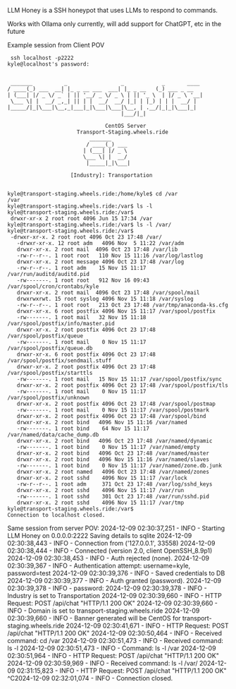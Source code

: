 LLM Honey is a SSH honeypot that uses LLMs to respond to commands.

Works with Ollama only currently, will add support for ChatGPT, etc in the future


Example session from Client POV

```
 ssh localhost -p2222
kyle@localhost's password:


 _______          _                 _            _       ____
/ ____(_) ___  __| |_ _ __ ___  ___| |_ _ __   (_) ___ _ __
| (___| |/ _ \/ _` | || '__/ _ \/ _ \ | || '_ \  | |/ _ \ '__|
 \___ \| |  __/ _,_| || | |  __/  __/ |_| | |_) | | |  __/ |
|_____/|_|\___|\__,_|___|_|\___|\___|\__, | .__/|_|_|\___|_|
                                    |___/|_|

                               CentOS Server
                      Transport-Staging.wheels.ride
                          _______
                         / ____(_) ___
                        | (___| |/ _ \
                        \___ \| |  __/
                         |_____|_|\___|

                    [Industry]: Transportation


kyle@transport-staging.wheels.ride:/home/kyle$ cd /var
/var
kyle@transport-staging.wheels.ride:/var$ ls -l
kyle@transport-staging.wheels.ride:/var$
 drwxr-xr-x 2 root root 4096 Jun 15 17:34 /var
kyle@transport-staging.wheels.ride:/var$ ls -l /var/
kyle@transport-staging.wheels.ride:/var$
 -drwxr-xr-x. 2 root root 4096 Oct 23 17:48 /var/
   -drwxr-xr-x. 12 root adm   4096 Nov  5 11:22 /var/adm
   drwxr-xr-x. 2 root mail  4096 Oct 23 17:48 /var/lib
   -rw-r--r--. 1 root root   110 Nov 15 11:16 /var/log/lastlog
   drwxr-xr-x. 2 root message 4096 Oct 23 17:48 /var/log
   -rw-r--r--. 1 root adm    15 Nov 15 11:17 /var/run/auditd/auditd.pid
   -rw-------. 1 root root   912 Nov 16 09:43 /var/spool/cron/crontabs/kyle
   drwxr-xr-x. 2 root mail  4096 Oct 23 17:48 /var/spool/mail
   drwxrwxrwt. 15 root syslog 4096 Nov 15 11:18 /var/syslog
   -rw-r--r--. 1 root root   213 Oct 23 17:48 /var/tmp/anaconda-ks.cfg
   drwxr-xr-x. 6 root postfix 4096 Nov 15 11:17 /var/spool/postfix
   -rw-------. 1 root mail   32 Nov 15 11:18 /var/spool/postfix/info/master.pid
   drwxr-xr-x. 2 root postfix 4096 Oct 23 17:48 /var/spool/postfix/queue
   -rw-------. 1 root mail    0 Nov 15 11:17 /var/spool/postfix/queue.db
   drwxr-xr-x. 6 root postfix 4096 Oct 23 17:48 /var/spool/postfix/sendmail.stuff
   drwxr-xr-x. 2 root postfix 4096 Oct 23 17:48 /var/spool/postfix/starttls
   -rw-------. 1 root mail   15 Nov 15 11:17 /var/spool/postfix/sync
   drwxr-xr-x. 2 root postfix 4096 Oct 23 17:48 /var/spool/postfix/tls
   -rw-------. 1 root mail    0 Nov 15 11:17 /var/spool/postfix/unknown
   drwxr-xr-x. 2 root postfix 4096 Oct 23 17:48 /var/spool/postmap
   -rw-------. 1 root mail    0 Nov 15 11:17 /var/spool/postmark
   drwxr-xr-x. 2 root postfix 4096 Oct 23 17:48 /var/spool/bind
   drwxr-xr-x. 2 root bind   4096 Nov 15 11:16 /var/named
   -rw-------. 1 root bind    64 Nov 15 11:17 /var/named/data/cache_dump.db
   drwxr-xr-x. 2 root bind   4096 Oct 23 17:48 /var/named/dynamic
   -rw-------. 1 root bind    0 Nov 15 11:17 /var/named/empty
   drwxr-xr-x. 2 root bind   4096 Oct 23 17:48 /var/named/master
   drwxr-xr-x. 2 root bind   4096 Nov 15 11:16 /var/named/slaves
   -rw-------. 1 root bind    0 Nov 15 11:17 /var/named/zone.db.junk
   drwxr-xr-x. 2 root named   4096 Oct 23 17:48 /var/named/zones
   drwxr-xr-x. 2 root sshd    4096 Nov 15 11:17 /var/lock
   -rw-r--r--. 1 root adm     371 Oct 23 17:48 /var/log/sshd_keys
   drwxr-xr-x. 2 root sshd    4096 Nov 15 11:17 /var/run
   -rw-------. 1 root sshd    301 Oct 23 17:48 /var/run/sshd.pid
   drwxr-xr-x. 2 root sshd    4096 Nov 15 11:17 /var/tmp
kyle@transport-staging.wheels.ride:/var$ 
Connection to localhost closed.
```

Same session from server POV:
2024-12-09 02:30:37,251 - INFO - Starting LLM Honey on 0.0.0.0:2222
Saving details to sqlite
2024-12-09 02:30:38,443 - INFO - Connection from ('127.0.0.1', 33558)
2024-12-09 02:30:38,444 - INFO - Connected (version 2.0, client OpenSSH_8.9p1)
2024-12-09 02:30:38,453 - INFO - Auth rejected (none).
2024-12-09 02:30:39,367 - INFO - Authentication attempt: username=kyle, password=test
2024-12-09 02:30:39,376 - INFO - Saved credentials to DB
2024-12-09 02:30:39,377 - INFO - Auth granted (password).
2024-12-09 02:30:39,378 - INFO - password:
2024-12-09 02:30:39,378 - INFO - Industry is set to Transportation
2024-12-09 02:30:39,660 - INFO - HTTP Request: POST /api/chat "HTTP/1.1 200 OK"
2024-12-09 02:30:39,660 - INFO - Domain is set to transport-staging.wheels.ride
2024-12-09 02:30:39,660 - INFO - Banner generated will be CentOS for transport-staging.wheels.ride
2024-12-09 02:30:41,671 - INFO - HTTP Request: POST /api/chat "HTTP/1.1 200 OK"
2024-12-09 02:30:50,464 - INFO - Received command: cd /var
2024-12-09 02:30:51,473 - INFO - Received command: ls -l
2024-12-09 02:30:51,473 - INFO - Command: ls -l /var
2024-12-09 02:30:51,964 - INFO - HTTP Request: POST /api/chat "HTTP/1.1 200 OK"
2024-12-09 02:30:59,969 - INFO - Received command: ls -l /var/
2024-12-09 02:31:15,823 - INFO - HTTP Request: POST /api/chat "HTTP/1.1 200 OK"
^C2024-12-09 02:32:01,074 - INFO - Connection closed.
```
